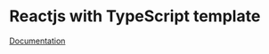 # Reactjs with TypeScript template

[Documentation](https://create-react-app.dev/docs/adding-typescript)

